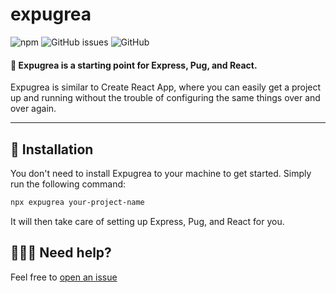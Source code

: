 # expugrea

![npm](https://img.shields.io/npm/v/expugrea?style=flat-square)
![GitHub issues](https://img.shields.io/github/issues/PlayPickup/expugrea?style=flat-square)
![GitHub](https://img.shields.io/github/license/PlayPickup/expugrea?style=flat-square)

#### 📍 Expugrea is a starting point for Express, Pug, and React.

Expugrea is similar to Create React App, where you can easily get a project up and running without the trouble of configuring the same things over and over again.

---

## 💾 Installation

You don't need to install Expugrea to your machine to get started. Simply run the following command:

```sh
npx expugrea your-project-name
```

It will then take care of setting up Express, Pug, and React for you.

## 🙋🏾‍♀️ Need help?

Feel free to [open an issue](https://github.com/PlayPickup/expugrea/issues)
